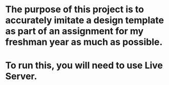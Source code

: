 # The purpose of this project is to accurately imitate a design template as part of an assignment for my freshman year as much as possible.
# To run this, you will need to use Live Server.
